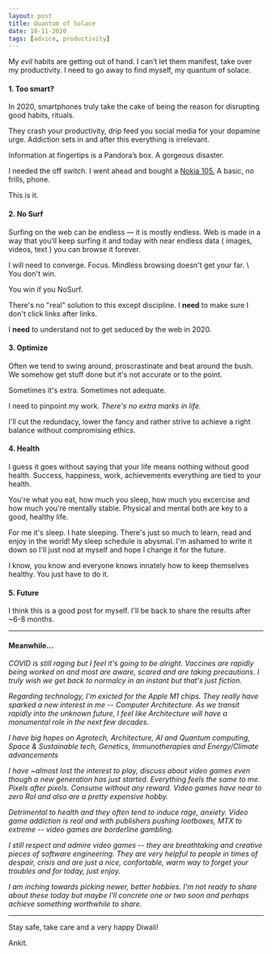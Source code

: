 ```yaml
---
layout: post
title: Quantum of Solace
date: 18-11-2020
tags: [advice, productivity]
---
```




My *evil* habits are getting out of hand. I can’t let them manifest, take over my productivity. I need to go away to find myself, my quantum of solace.

#### 1. Too smart?

In 2020, smartphones truly take the cake of being the reason for disrupting good habits, rituals. 

They crash your productivity, drip feed you social media for your dopamine urge. Addiction sets in and after this everything is irrelevant.

Information at fingertips is a Pandora’s box. A gorgeous disaster. 

I needed the off switch. I went ahead and bought a <a href="https://www.nokia.com/phones/en_int/nokia-105">Nokia 105.</a> A basic, no frills, phone. 

This is it.

#### 2. No Surf

Surfing on the web can be endless — it is mostly endless. Web is made in a way that you’ll keep surfing it and today with near endless data ( images, videos, text ) you can browse it forever.

I will need to converge. Focus. Mindless browsing doesn't get your far. \\
You don't win.

You win if you NoSurf. 

There's no "real" solution to this except discipline. I **need** to make sure I don't click links after links. 

I **need** to understand not to get seduced by the web in 2020.

#### 3. Optimize

Often we tend to swing around, proscrastinate and beat around the bush. We somehow get stuff done but it's not accurate or to the point. 

Sometimes it's extra. Sometimes not adequate. 

I need to pinpoint my work. _There's no extra marks in life._

I'll cut the redundacy, lower the fancy and rather strive to achieve a right balance without compromising ethics. 


#### 4. Health

I guess it goes without saying that your life means nothing without good health. Success, happiness, work, achievements everything are tied to your health.

You're what you eat, how much you sleep, how much you excercise and how much you're mentally stable. Physical and mental both are key to a good, healthy life.

For me it's sleep. I hate sleeping. There's just so much to learn, read and enjoy in the world! My sleep schedule is abysmal. I'm ashamed to write it down so I'll just nod at myself and hope I change it for the future.

I know, you know and everyone knows innately how to keep themselves healthy. You just have to do it.

#### 5. Future

I think this is a good post for myself. I'll be back to share the results after ~6-8 months.

---

#### Meanwhile...

_COVID is still raging but I feel it's going to be alright. Vaccines are rapidly being worked on and most are aware, scared and are taking precautions. I truly wish we get back to normalcy in an instant but that's just fiction._ 

_Regarding technology, I'm exicted for the Apple M1 chips. They really have sparked a new interest in me -- Computer Architecture. As we transit rapidly into the unknown future, I feel like Architecture will have a monumental role in the next few decades._

_I have big hopes on Agrotech, Architecture, AI and Quantum computing, Space & Sustainable tech, Genetics, Immunotherapies and Energy/Climate advancements_

_I have ~almost lost the interest to play, discuss about video games even though a new generation has just started. Everything feels the same to me. Pixels after pixels. Consume without any reward. Video games have near to zero RoI and also are a pretty expensive hobby._

_Detrimental to health and they often tend to induce rage, anxiety. Video game addiction is real and with publishers pushing lootboxes, MTX to extreme -- video games are borderline gambling._

_I still respect and admire video games -- they are breathtaking and creative pieces of software engineering. They are very helpful to people in times of despair, crisis and are just a nice, confortable, warm way to forget your troubles and for today, just enjoy._

_I am inching towards picking newer, better hobbies. I'm not ready to share about these today but maybe I'll concrete one or two soon and perhaps achieve something worthwhile to share._

---


Stay safe, take care and a very happy Diwali!

Ankit.












